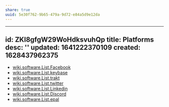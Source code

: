 ```yaml
---
share: true
uuid: 5e30f762-9b65-479a-9d72-e84a5d9e12da
---
```

---
id: ZKl8gfgW29WoHdksvuhQp
title: Platforms
desc: ''
updated: 1641222370109
created: 1628437962375
---

* [wiki.software.List.Facebook](/undefined)
* [wiki.software.List.keybase](/undefined)
* [wiki.software.List.trakt](/undefined)
* [wiki.software.List.twitter](/undefined)
* [wiki.software.List.Linkedin](/undefined)
* [wiki.software.List.Discord](/undefined)
* [wiki.software.List.epal](/undefined)